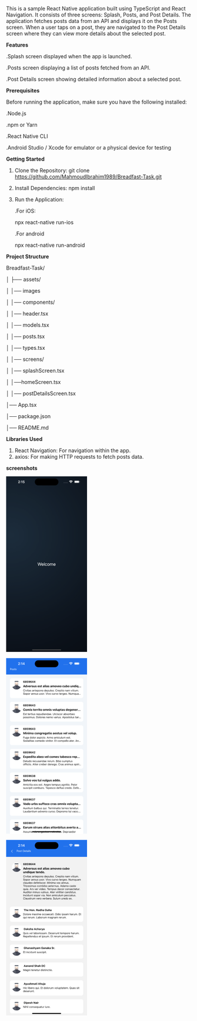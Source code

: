This is a sample React Native application built using TypeScript and React Navigation. It consists of three screens: Splash, Posts, and Post Details. The application fetches posts data from an API and displays it on the Posts screen. When a user taps on a post, they are navigated to the Post Details screen where they can view more details about the selected post.

**Features**

.Splash screen displayed when the app is launched.

.Posts screen displaying a list of posts fetched from an API.

.Post Details screen showing detailed information about a selected post.

**Prerequisites**

Before running the application, make sure you have the following installed:

.Node.js

.npm or Yarn

.React Native CLI

.Android Studio / Xcode for emulator or a physical device for testing

**Getting Started**

1. Clone the Repository:
   git clone https://github.com/MahmoudIbrahim1989/Breadfast-Task.git

2. Install Dependencies: npm install

3. Run the Application:

   .For iOS:

   npx react-native run-ios

   .For android

   npx react-native run-android

**Project Structure**

Breadfast-Task/

│ ├── assets/

│ │── images

│ │── components/

│ │── header.tsx

│ │── models.tsx

│ │── posts.tsx

│ │── types.tsx

│ │── screens/

│ │── splashScreen.tsx

│ │──homeScreen.tsx

│ │── postDetailsScreen.tsx

│── App.tsx

│── package.json

│── README.md

**Libraries Used**

1. React Navigation: For navigation within the app.
2. axios: For making HTTP requests to fetch posts data.

**screenshots**

![Alt text](assets/images/splashScreen.png)

![Alt text](assets/images/postsScreen.png)

![Alt text](assets/images/postDetailsScreen.png)

